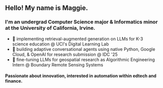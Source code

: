 <h2>Hello! My name is Maggie.</h1>

 <h3>I'm an undergrad Computer Science major & Informatics minor at the University of California, Irvine.</h3>

 - 🪷 implementing retrieval-augmented generation on LLMs for K-3 science education @ UCI's Digital Learning Lab
 - 🎋 building adaptive conversational agents using native Python, Google Cloud, & OpenAI for research submission @ IDC '25
 - 🌷 fine-tuning LLMs for geospatial research as Algorithmic Engineering Intern @ Boundary Remote Sensing Systems

<h4>Passionate about innovation, interested in automation within edtech and finance.</h4>
